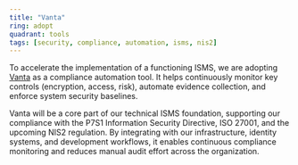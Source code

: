 ```yaml
---
title: "Vanta"
ring: adopt
quadrant: tools
tags: [security, compliance, automation, isms, nis2]
---
```


To accelerate the implementation of a functioning ISMS, we are adopting [Vanta](https://www.vanta.com) as a compliance automation tool. It helps continuously monitor key controls (encryption, access, risk), automate evidence collection, and enforce system security baselines.

Vanta will be a core part of our technical ISMS foundation, supporting our compliance with the P7S1 Information Security Directive, ISO 27001, and the upcoming NIS2 regulation. By integrating with our infrastructure, identity systems, and development workflows, it enables continuous compliance monitoring and reduces manual audit effort across the organization.
